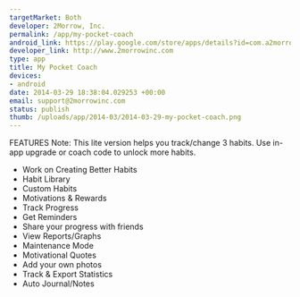 ```yaml
--- 
targetMarket: Both
developer: 2Morrow, Inc.
permalink: /app/my-pocket-coach
android_link: https://play.google.com/store/apps/details?id=com.a2morrowmobile.aMPC
developer_link: http://www.2morrowinc.com
type: app
title: My Pocket Coach
devices: 
- android
date: 2014-03-29 18:38:04.029253 +00:00
email: support@2morrowinc.com
status: publish
thumb: /uploads/app/2014-03/2014-03-29-my-pocket-coach.png
---
```


FEATURES 
Note: This lite version helps you track/change 3 habits. Use in-app upgrade or coach code to unlock more habits.
- Work on Creating Better Habits
- Habit Library
- Custom Habits
- Motivations & Rewards
- Track Progress
- Get Reminders 
- Share your progress with friends
- View Reports/Graphs
- Maintenance Mode
- Motivational Quotes
- Add your own photos
- Track & Export Statistics
- Auto Journal/Notes
